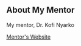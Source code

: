 ## About My Mentor

My mentor, Dr. Kofi Nyarko

[Mentor's Website](https://htilua.org/about-the-pi)


